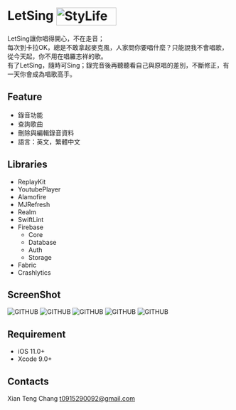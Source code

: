 # LetSing [<img src="https://github.com/ariesssyyyang/Sedo/blob/master/DemoShot/availableOnTheAppStore.png" width = "135" height = "40" alt="StyLife" align=center />](https://itunes.apple.com/us/app/%E4%BE%86%E5%94%B1/id1390893824?mt=8)

LetSing讓你唱得開心，不在走音； <br />
每次到卡拉OK，總是不敢拿起麥克風，人家問你要唱什麼？只能說我不會唱歌，從今天起，你不用在唱羅志祥的歌。<br />
有了LetSing，隨時可Sing；錄完音後再聽聽看自己與原唱的差別，不斷修正，有一天你會成為唱歌高手。<br />

## Feature
 - 錄音功能
 - 查詢歌曲
 - 刪除與編輯錄音資料
 - 語言：英文，繁體中文

## Libraries
 - ReplayKit
 - YoutubePlayer
 - Alamofire
 - MJRefresh
 - Realm 
 - SwiftLint
 - Firebase
    - Core
    - Database
    - Auth
    - Storage
 - Fabric
 - Crashlytics

## ScreenShot

 ![GITHUB](https://github.com/boompieman/LetSing/blob/README/LetSing/ScreenShots/main.PNG)
 ![GITHUB](https://github.com/boompieman/LetSing/blob/README/LetSing/ScreenShots/record.PNG)
 ![GITHUB](https://github.com/boompieman/LetSing/blob/README/LetSing/ScreenShots/search.PNG)
 ![GITHUB](https://github.com/boompieman/LetSing/blob/README/LetSing/ScreenShots/review.jpeg)
 ![GITHUB](https://github.com/boompieman/LetSing/blob/README/LetSing/ScreenShots/file.PNG)

## Requirement
 - iOS 11.0+
 - Xcode 9.0+

## Contacts
 
 Xian Teng Chang
 t0915290092@gmail.com
